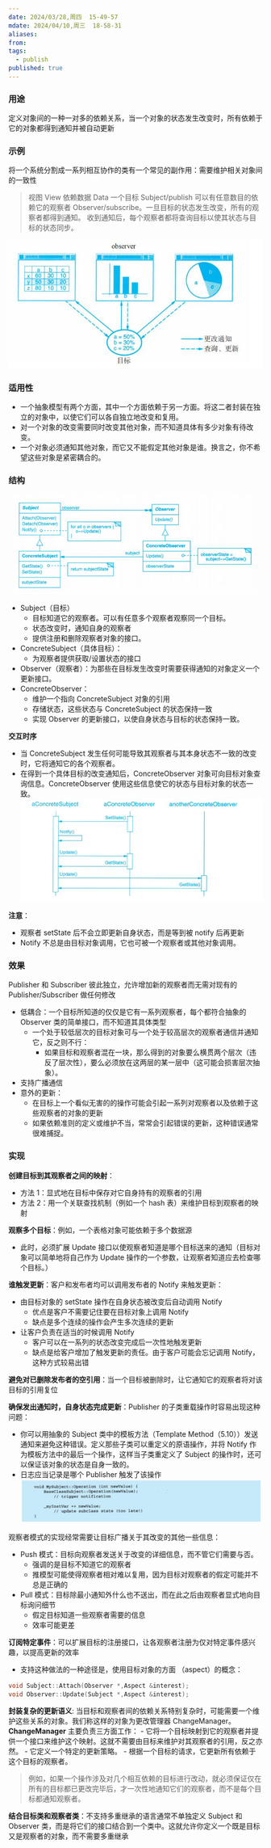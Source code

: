 ```yaml
---
date: 2024/03/28,周四  15-49-57
mdate: 2024/04/10,周三  18-58-31
aliases: 
from: 
tags:
  - publish
published: true
---
```



### 用途

定义对象间的一种一对多的依赖关系，当一个对象的状态发生改变时，所有依赖于它的对象都得到通知并被自动更新

### 示例

将一个系统分割成一系列相互协作的类有一个常见的副作用：需要维护相关对象间的一致性

> 视图 View 依赖数据 Data
> 一个目标 Subject/publish 可以有任意数目的依赖它的观察者 Observer/subscribe。一旦目标的状态发生改变，所有的观察者都得到通知。
> 收到通知后，每个观察者都将查询目标以使其状态与目标的状态同步。

![](./assets/5.7-Observer%E3%80%8Cpublish-subscribe,dependent%E3%80%8D-%E8%A7%82%E5%AF%9F%E8%80%85-%E5%8F%91%E5%B8%83%E8%AE%A2%E9%98%85-%E4%BE%9D%E8%B5%96/image-2023-10-13_18-16-12-168.png)

### 适用性

- 一个抽象模型有两个方面，其中一个方面依赖于另一方面。将这二者封装在独立的对象中，以使它们可以各自独立地改变和复用。
- 对一个对象的改变需要同时改变其他对象，而不知道具体有多少对象有待改变。
- 一个对象必须通知其他对象，而它又不能假定其他对象是谁。换言之，你不希望这些对象是紧密耦合的。

### 结构

![](./assets/5.7-Observer%E3%80%8Cpublish-subscribe,dependent%E3%80%8D-%E8%A7%82%E5%AF%9F%E8%80%85-%E5%8F%91%E5%B8%83%E8%AE%A2%E9%98%85-%E4%BE%9D%E8%B5%96/image-2023-10-13_18-18-30-331.png)

- Subject（目标）
	- 目标知道它的观察者。可以有任意多个观察者观察同一个目标。
	- 状态改变时，通知自身的观察者
	- 提供注册和删除观察者对象的接口。
- ConcreteSubject（具体目标）：
	- 为观察者提供获取/设置状态的接口
- Observer（观察者）：为那些在目标发生改变时需要获得通知的对象定义一个更新接口。
- ConcreteObserver：
	- 维护一个指向 ConcreteSubject 对象的引用
	- 存储状态，这些状态与 ConcreteSubject 的状态保持一致
	- 实现 Observer 的更新接口，以使自身状态与目标的状态保持一致。


**交互时序**
- 当 ConcreteSubject 发生任何可能导致其观察者与其本身状态不一致的改变时，它将通知它的各个观察者。
- 在得到一个具体目标的改变通知后，ConcreteObserver 对象可向目标对象查询信息。ConcreteObserver 使用这些信息使它的状态与目标对象的状态一致。
![](./assets/5.7-Observer%E3%80%8Cpublish-subscribe,dependent%E3%80%8D-%E8%A7%82%E5%AF%9F%E8%80%85-%E5%8F%91%E5%B8%83%E8%AE%A2%E9%98%85-%E4%BE%9D%E8%B5%96/image-2023-10-13_18-26-01-479.png)


**注意**：
- 观察者 setState 后不会立即更新自身状态，而是等到被 notify 后再更新
- Notify 不总是由目标对象调用，它也可被一个观察者或其他对象调用。

### 效果

Publisher 和 Subscriber 彼此独立，允许增加新的观察者而无需对现有的 Publisher/Subscriber 做任何修改

- 低耦合：一个目标所知道的仅仅是它有一系列观察者，每个都符合抽象的 Observer 类的简单接口，而不知道其具体类型
	- 一个处于较低层次的目标对象可与一个处于较高层次的观察者通信并通知它，反之则不行：
		- 如果目标和观察者混在一块，那么得到的对象要么横贯两个层次（违反了层次性），要么必须放在这两层的某一层中（这可能会损害层次抽象）。
- 支持广播通信
- 意外的更新：
	- 在目标上一个看似无害的的操作可能会引起一系列对观察者以及依赖于这些观察者的对象的更新
	- 如果依赖准则的定义或维护不当，常常会引起错误的更新，这种错误通常很难捕捉。


### 实现

**创建目标到其观察者之间的映射**：
- 方法 1：显式地在目标中保存对它自身持有的观察者的引用
- 方法 2：用一个关联查找机制（例如一个 hash 表）来维护目标到观察者的映射

**观察多个目标**：例如，一个表格对象可能依赖于多个数据源
- 此时，必须扩展 Update 接口以使观察者知道是哪个目标送来的通知（目标对象可以简单地将自己作为 Update 操作的一个参数，让观察者知道应去检查哪个目标。）

**谁触发更新**：客户和发布者均可以调用发布者的 Notify 来触发更新：
- 由目标对象的 setState 操作在自身状态被改变后自动调用 Notify
	- 优点是客户不需要记住要在目标对象上调用 Notify
	- 缺点是多个连续的操作会产生多次连续的更新
- 让客户负责在适当的时候调用 Notify
	- 客户可以在一系列的状态改变完成后一次性地触发更新
	- 缺点是给客户增加了触发更新的责任。由于客户可能会忘记调用 Notify，这种方式较易出错

**避免对已删除发布者的空引用**：当一个目标被删除时，让它通知它的观察者将对该目标的引用复位

**确保发出通知时，自身状态完成更新**：Publisher 的子类重载操作时容易出现这种问题：
- 你可以用抽象的 Subject 类中的模板方法（Template Method（5.10））发送通知来避免这种错误。定义那些子类可以重定义的原语操作，并将 Notify 作为模板方法中的最后一个操作，这样当子类重定义了 Subject 的操作时，还可以保证该对象的状态是自身一致的。
- 日志应当记录是哪个 Publisher 触发了该操作
![](./assets/5.7-Observer%E3%80%8Cpublish-subscribe,dependent%E3%80%8D-%E8%A7%82%E5%AF%9F%E8%80%85-%E5%8F%91%E5%B8%83%E8%AE%A2%E9%98%85-%E4%BE%9D%E8%B5%96/image-2023-10-18_17-03-36-136.png)


观察者模式的实现经常需要让目标广播关于其改变的其他一些信息：
- Push 模式：目标向观察者发送关于改变的详细信息，而不管它们需要与否。
	- 强调的是目标不知道它的观察者
	- 推模型可能使得观察者相对难以复用，因为目标对观察者的假定可能并不总是正确的
- Pull 模式：目标除最小通知外什么也不送出，而在此之后由观察者显式地向目标询问细节
	- 假定目标知道一些观察者需要的信息
	- 效率可能更差

**订阅特定事件**：可以扩展目标的注册接口，让各观察者注册为仅对特定事件感兴趣，以提高更新的效率
- 支持这种做法的一种途径是，使用目标对象的方面 （aspect）的概念：
```c++
void Subject::Attach(Observer *,Aspect &interest);
void Observer::Update(Subject *,Aspect &interest);
```

**封装复杂的更新语义**: 当目标和观察者间的依赖关系特别复杂时，可能需要一个维护这些关系的对象。我们称这样的对象为更改管理器 ChangeManager。
	**ChangeManager** 主要负责三方面工作：
	- 它将一个目标映射到它的观察者并提供一个接口来维护这个映射。这就不需要由目标来维护对其观察者的引用，反之亦然。
	- 它定义一个特定的更新策略。
	- 根据一个目标的请求，它更新所有依赖于这个目标的观察者。
> 例如，如果一个操作涉及对几个相互依赖的目标进行改动，就必须保证仅在所有的目标都已更改完毕后，才一次性地通知它们的观察者，而不是每个目标都通知观察者。


**结合目标类和观察者类**：不支持多重继承的语言通常不单独定义 Subject 和 Observer 类，而是将它们的接口结合到一个类中。这就允许你定义一个既是目标又是观察者的对象，而不需要多重继承


